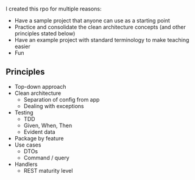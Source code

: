 I created this rpo for multiple reasons:
- Have a sample project that anyone can use as a starting point
- Practice and consolidate the clean architecture concepts (and other principles stated below)
- Have an example project with standard terminology to make teaching easier
- Fun

## Principles
- Top-down approach
- Clean architecture
    - Separation of config from app
    - Dealing with exceptions
- Testing
    - TDD
    - Given, When, Then
    - Evident data
- Package by feature
- Use cases
    - DTOs
    - Command / query
- Handlers
    - REST maturity level
